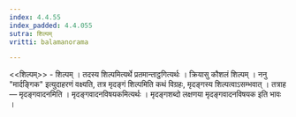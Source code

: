```yaml
---
index: 4.4.55
index_padded: 4.4.055
sutra: शिल्पम्‌
vritti: balamanorama

---
```

<<शिल्पम्>> - शिल्पम् । तदस्य शिल्पमित्यर्थे प्रतमान्ताट्ठगित्यर्थः । क्रियासु कौशलं शिल्पम् । ननु "मार्दङ्गिक" इत्युदाहरणं वक्ष्यति, तत्र मृदङ्गं शिल्पमिति कथं विग्रहः, मृदङ्गस्य शिल्पत्वाऽसम्भवात् । तत्राह — मृदङ्गवादनमिति । मृदङ्गवादनविषयकमित्यर्थः । मृदङ्गशब्दो लक्षणया मृदङ्गवादनविषयक इति भावः । 